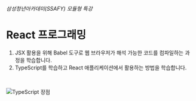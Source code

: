###### 삼성청년아카데미(SSAFY) 모듈형 특강

# React 프로그래밍

1. JSX 활용을 위해 Babel 도구로 웹 브라우저가 해석 가능한 코드를 컴파일하는 과정을 학습합니다.
1. TypeScript를 학습하고 React 애플리케이션에서 활용하는 방법을 학습합니다.

<br/>

![TypeScript 장점](https://user-images.githubusercontent.com/1850554/210919895-86905453-bf90-488f-9eb7-a6ec043f7ee9.png)
